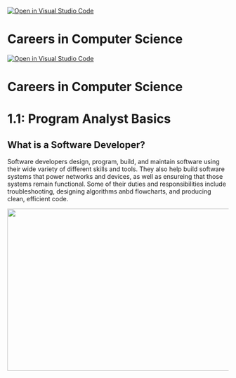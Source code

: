 [![Open in Visual Studio Code](https://classroom.github.com/assets/open-in-vscode-c66648af7eb3fe8bc4f294546bfd86ef473780cde1dea487d3c4ff354943c9ae.svg)](https://classroom.github.com/online_ide?assignment_repo_id=8840515&assignment_repo_type=AssignmentRepo)
# Careers in Computer Science
[![Open in Visual Studio Code](https://classroom.github.com/assets/open-in-vscode-c66648af7eb3fe8bc4f294546bfd86ef473780cde1dea487d3c4ff354943c9ae.svg)](https://classroom.github.com/online_ide?assignment_repo_id=8750751&assignment_repo_type=AssignmentRepo)
# Careers in Computer Science
 
# 1.1: Program Analyst Basics
 
 
## What is a Software Developer?
Software developers design, program, build, and maintain software using their wide variety of different skills and tools. They also help build software systems that power networks and devices, as well as ensureing that those systems remain functional. Some of their duties and responsibilities include troubleshooting, designing algorithms anbd flowcharts, and producing clean, efficient code.
 
 
<img src="https://www.yoh.com/hubfs/Thoughtful%20young%20programmer%20coding%20on%20computer%20in%20the%20evening%20at%20home.jpeg" width="600" height="370">
 